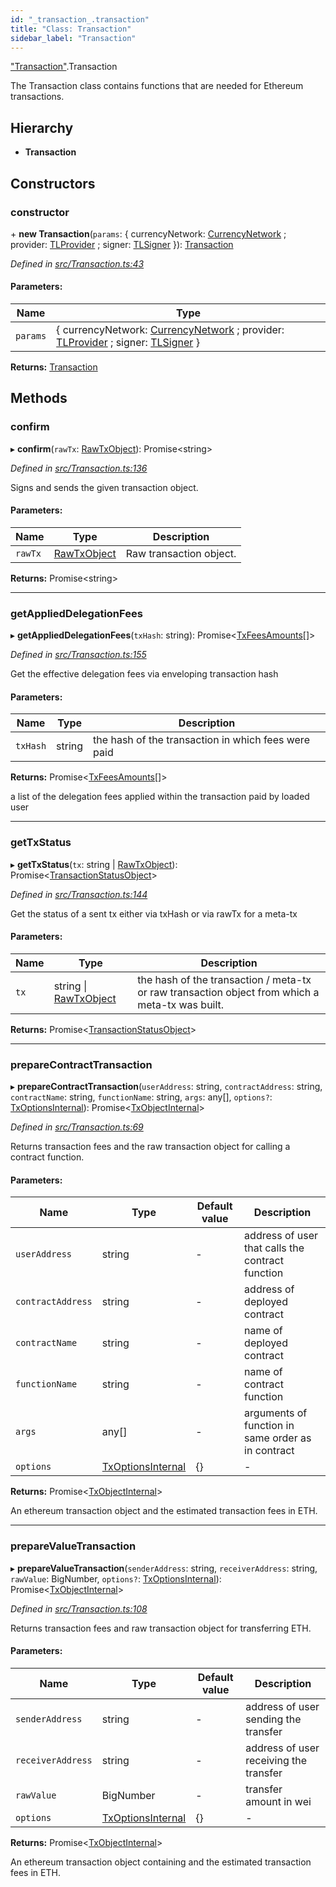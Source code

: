 ```yaml
---
id: "_transaction_.transaction"
title: "Class: Transaction"
sidebar_label: "Transaction"
---
```


["Transaction"](../modules/_transaction_.md).Transaction

The Transaction class contains functions that are needed for Ethereum transactions.

## Hierarchy

* **Transaction**

## Constructors

### constructor

\+ **new Transaction**(`params`: { currencyNetwork: [CurrencyNetwork](_currencynetwork_.currencynetwork.md) ; provider: [TLProvider](../interfaces/_providers_tlprovider_.tlprovider.md) ; signer: [TLSigner](../interfaces/_signers_tlsigner_.tlsigner.md)  }): [Transaction](_transaction_.transaction.md)

*Defined in [src/Transaction.ts:43](https://github.com/trustlines-protocol/clientlib/blob/f60ef2b/src/Transaction.ts#L43)*

#### Parameters:

Name | Type |
------ | ------ |
`params` | { currencyNetwork: [CurrencyNetwork](_currencynetwork_.currencynetwork.md) ; provider: [TLProvider](../interfaces/_providers_tlprovider_.tlprovider.md) ; signer: [TLSigner](../interfaces/_signers_tlsigner_.tlsigner.md)  } |

**Returns:** [Transaction](_transaction_.transaction.md)

## Methods

### confirm

▸ **confirm**(`rawTx`: [RawTxObject](../interfaces/_typings_.rawtxobject.md)): Promise&#60;string>

*Defined in [src/Transaction.ts:136](https://github.com/trustlines-protocol/clientlib/blob/f60ef2b/src/Transaction.ts#L136)*

Signs and sends the given transaction object.

#### Parameters:

Name | Type | Description |
------ | ------ | ------ |
`rawTx` | [RawTxObject](../interfaces/_typings_.rawtxobject.md) | Raw transaction object.  |

**Returns:** Promise&#60;string>

___

### getAppliedDelegationFees

▸ **getAppliedDelegationFees**(`txHash`: string): Promise&#60;[TxFeesAmounts](../interfaces/_typings_.txfeesamounts.md)[]>

*Defined in [src/Transaction.ts:155](https://github.com/trustlines-protocol/clientlib/blob/f60ef2b/src/Transaction.ts#L155)*

Get the effective delegation fees via enveloping transaction hash

#### Parameters:

Name | Type | Description |
------ | ------ | ------ |
`txHash` | string | the hash of the transaction in which fees were paid |

**Returns:** Promise&#60;[TxFeesAmounts](../interfaces/_typings_.txfeesamounts.md)[]>

a list of the delegation fees applied within the transaction paid by loaded user

___

### getTxStatus

▸ **getTxStatus**(`tx`: string \| [RawTxObject](../interfaces/_typings_.rawtxobject.md)): Promise&#60;[TransactionStatusObject](../interfaces/_typings_.transactionstatusobject.md)>

*Defined in [src/Transaction.ts:144](https://github.com/trustlines-protocol/clientlib/blob/f60ef2b/src/Transaction.ts#L144)*

Get the status of a sent tx either via txHash or via rawTx for a meta-tx

#### Parameters:

Name | Type | Description |
------ | ------ | ------ |
`tx` | string \| [RawTxObject](../interfaces/_typings_.rawtxobject.md) | the hash of the transaction / meta-tx or raw transaction object from which a meta-tx was built.  |

**Returns:** Promise&#60;[TransactionStatusObject](../interfaces/_typings_.transactionstatusobject.md)>

___

### prepareContractTransaction

▸ **prepareContractTransaction**(`userAddress`: string, `contractAddress`: string, `contractName`: string, `functionName`: string, `args`: any[], `options?`: [TxOptionsInternal](../interfaces/_typings_.txoptionsinternal.md)): Promise&#60;[TxObjectInternal](../interfaces/_typings_.txobjectinternal.md)>

*Defined in [src/Transaction.ts:69](https://github.com/trustlines-protocol/clientlib/blob/f60ef2b/src/Transaction.ts#L69)*

Returns transaction fees and the raw transaction object for calling a contract function.

#### Parameters:

Name | Type | Default value | Description |
------ | ------ | ------ | ------ |
`userAddress` | string | - | address of user that calls the contract function |
`contractAddress` | string | - | address of deployed contract |
`contractName` | string | - | name of deployed contract |
`functionName` | string | - | name of contract function |
`args` | any[] | - | arguments of function in same order as in contract |
`options` | [TxOptionsInternal](../interfaces/_typings_.txoptionsinternal.md) | {} | - |

**Returns:** Promise&#60;[TxObjectInternal](../interfaces/_typings_.txobjectinternal.md)>

An ethereum transaction object and the estimated transaction fees in ETH.

___

### prepareValueTransaction

▸ **prepareValueTransaction**(`senderAddress`: string, `receiverAddress`: string, `rawValue`: BigNumber, `options?`: [TxOptionsInternal](../interfaces/_typings_.txoptionsinternal.md)): Promise&#60;[TxObjectInternal](../interfaces/_typings_.txobjectinternal.md)>

*Defined in [src/Transaction.ts:108](https://github.com/trustlines-protocol/clientlib/blob/f60ef2b/src/Transaction.ts#L108)*

Returns transaction fees and raw transaction object for transferring ETH.

#### Parameters:

Name | Type | Default value | Description |
------ | ------ | ------ | ------ |
`senderAddress` | string | - | address of user sending the transfer |
`receiverAddress` | string | - | address of user receiving the transfer |
`rawValue` | BigNumber | - | transfer amount in wei |
`options` | [TxOptionsInternal](../interfaces/_typings_.txoptionsinternal.md) | {} | - |

**Returns:** Promise&#60;[TxObjectInternal](../interfaces/_typings_.txobjectinternal.md)>

An ethereum transaction object containing and the estimated transaction fees in ETH.
